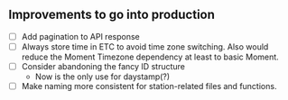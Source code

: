 ## Improvements to go into production
- [ ] Add pagination to API response
- [ ] Always store time in ETC to avoid time zone switching. Also would reduce the Moment Timezone dependency at least to basic Moment.
- [ ] Consider abandoning the fancy ID structure
  - Now is the only use for daystamp(?)
- [ ] Make naming more consistent for station-related files and functions.
